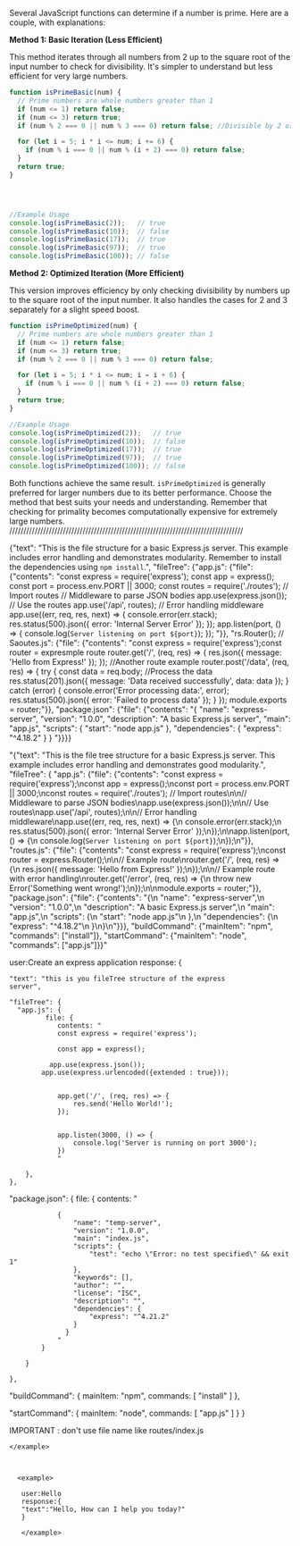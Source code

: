 Several JavaScript functions can determine if a number is prime. Here are a couple, with explanations:

**Method 1: Basic Iteration (Less Efficient)**

This method iterates through all numbers from 2 up to the square root of the input number to check for divisibility.  It's simpler to understand but less efficient for very large numbers.

```javascript
function isPrimeBasic(num) {
  // Prime numbers are whole numbers greater than 1
  if (num <= 1) return false;
  if (num <= 3) return true;
  if (num % 2 === 0 || num % 3 === 0) return false; //Divisible by 2 or 3

  for (let i = 5; i * i <= num; i += 6) {
    if (num % i === 0 || num % (i + 2) === 0) return false;
  }
  return true;
}




//Example Usage
console.log(isPrimeBasic(2));   // true
console.log(isPrimeBasic(10));  // false
console.log(isPrimeBasic(17));  // true
console.log(isPrimeBasic(97));  // true
console.log(isPrimeBasic(100)); // false

```

**Method 2: Optimized Iteration (More Efficient)**

This version improves efficiency by only checking divisibility by numbers up to the square root of the input number.  It also handles the cases for 2 and 3 separately for a slight speed boost.

```javascript
function isPrimeOptimized(num) {
  // Prime numbers are whole numbers greater than 1
  if (num <= 1) return false;
  if (num <= 3) return true;
  if (num % 2 === 0 || num % 3 === 0) return false;

  for (let i = 5; i * i <= num; i = i + 6) {
    if (num % i === 0 || num % (i + 2) === 0) return false;
  }
  return true;
}

//Example Usage
console.log(isPrimeOptimized(2));   // true
console.log(isPrimeOptimized(10));  // false
console.log(isPrimeOptimized(17));  // true
console.log(isPrimeOptimized(97));  // true
console.log(isPrimeOptimized(100)); // false
```

Both functions achieve the same result.  `isPrimeOptimized` is generally preferred for larger numbers due to its better performance.  Choose the method that best suits your needs and understanding.  Remember that checking for primality becomes computationally expensive for extremely large numbers.
///////////////////////////////////////////////////////////////////////////////////



{"text": "This is the file structure for a basic Express.js server.  This example includes error handling and demonstrates modularity.  Remember to install the dependencies using `npm install`.", "fileTree": {"app.js": {"file": {"contents": "const express = require('express');   const app = express();   const port = process.env.PORT || 3000;   const routes = require('./routes'); // Import routes      // Middleware to parse JSON bodies   app.use(express.json());      // Use the routes   app.use('/api', routes);      // Error handling middleware   app.use((err, req, res, next) => {     console.error(err.stack);     res.status(500).json({ error: 'Internal Server Error' });   });      app.listen(port, () => {     console.log(`Server listening on port ${port}`);   });   "}}, "rs.Router();      // Saoutes.js": {"file": {"contents": "const express = require('express');const router = expresmple route   router.get('/', (req, res) => {     res.json({ message: 'Hello from Express!' });   });      //Another route example   router.post('/data', (req, res) => {     try {       const data = req.body;       //Process the data       res.status(201).json({ message: 'Data received successfully', data: data });     } catch (error) {       console.error('Error processing data:', error);       res.status(500).json({ error: 'Failed to process data' });     }   });      module.exports = router;"}}, "package.json": {"file": {"contents": "{     \"name\": \"express-server\",     \"version\": \"1.0.0\",     \"description\": \"A basic Express.js server\",     \"main\": \"app.js\",     \"scripts\": {       \"start\": \"node app.js\"     },     \"dependencies\": {       \"express\": \"^4.18.2\"     }   }   "}}}}






"{"text": "This is the file tree structure for a basic Express.js server.  This example includes error handling and demonstrates good modularity.",
 "fileTree": {
  "app.js": {"file": {"contents": "const express = require('express');\nconst app = express();\nconst port = process.env.PORT || 3000;\nconst routes = require('./routes'); // Import routes\n\n// Middleware to parse JSON bodies\napp.use(express.json());\n\n// Use routes\napp.use('/api', routes);\n\n// Error handling middleware\napp.use((err, req, res, next) => {\n  console.error(err.stack);\n  res.status(500).json({ error: 'Internal Server Error' });\n});\n\napp.listen(port, () => {\n  console.log(`Server listening on port ${port}`);\n});\n"}}, 
  "routes.js": {"file": {"contents": "const express = require('express');\nconst router = express.Router();\n\n// Example route\nrouter.get('/', (req, res) => {\n  res.json({ message: 'Hello from Express!' });\n});\n\n// Example route with error handling\nrouter.get('/error', (req, res) => {\n  throw new Error('Something went wrong!');\n});\n\nmodule.exports = router;"}}, "package.json": {"file": {"contents": "{\n  \"name\": \"express-server\",\n  \"version\": \"1.0.0\",\n  \"description\": \"A basic Express.js server\",\n  \"main\": \"app.js\",\n  \"scripts\": {\n    \"start\": \"node app.js\"\n  },\n  \"dependencies\": {\n    \"express\": \"^4.18.2\"\n  }\n}\n"}}}, 
  "buildCommand": {"mainItem": "npm", "commands": ["install"]}, 
  "startCommand": {"mainItem": "node", "commands": ["app.js"]}}"
















   <example>
    user:Create an express application 
    response: {

    "text": "this is you fileTree structure of the express 
    server",

    "fileTree": {
      "app.js": {
             file: {
                contents: "
                const express = require('express');

                const app = express();

              app.use(express.json());
            app.use(express.urlencoded({extended : true}));


                app.get('/', (req, res) => {
                    res.send('Hello World!');
                });


                app.listen(3000, () => {
                    console.log('Server is running on port 3000');
                })
                "
            
        },
    },

  "package.json": {
            file: {
                contents: "

                {
                    "name": "temp-server",
                    "version": "1.0.0",
                    "main": "index.js",
                    "scripts": {
                        "test": "echo \"Error: no test specified\" && exit 1"
                    },
                    "keywords": [],
                    "author": "",
                    "license": "ISC",
                    "description": "",
                    "dependencies": {
                        "express": "^4.21.2"
                    }
                  }
                "
            }

        }

    },

"buildCommand": {
        mainItem: "npm",
            commands: [ "install" ]
    },

 "startCommand": {
        mainItem: "node",
            commands: [ "app.js" ]
    }
}

  
 IMPORTANT : don't use file name like routes/index.js

   
    </example>


    
      <example>

       user:Hello 
       response:{
       "text":"Hello, How can I help you today?"
       }
       
       </example>